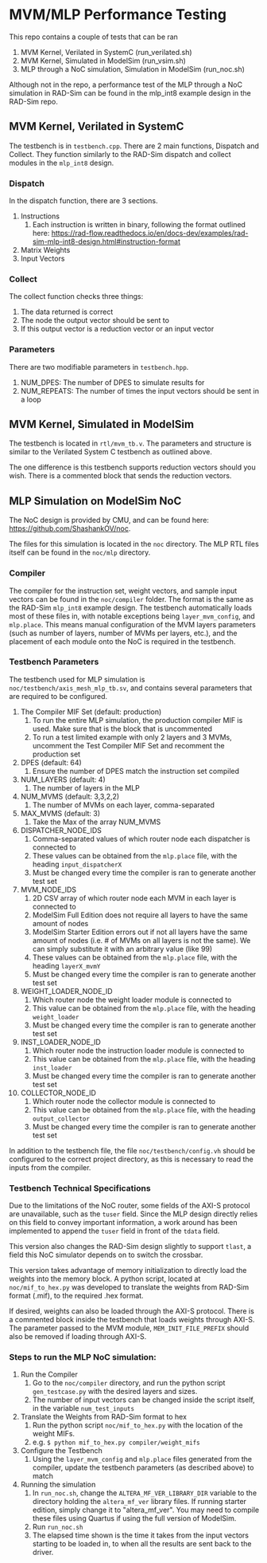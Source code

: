 # MVM/MLP Performance Testing

This repo contains a couple of tests that can be ran
1) MVM Kernel, Verilated in SystemC (run_verilated.sh)
2) MVM Kernel, Simulated in ModelSim (run_vsim.sh)
3) MLP through a NoC simulation, Simulation in ModelSim (run_noc.sh)

Although not in the repo, a performance test of the MLP through a NoC simulation in RAD-Sim can be found in the
mlp_int8 example design in the RAD-Sim repo.

## MVM Kernel, Verilated in SystemC
The testbench is in `testbench.cpp`.
There are 2 main functions, Dispatch and Collect.
They function similarly to the RAD-Sim dispatch and collect modules in the `mlp_int8` design.

### Dispatch
In the dispatch function, there are 3 sections.
1) Instructions
    1) Each instruction is written in binary, following the format outlined here: https://rad-flow.readthedocs.io/en/docs-dev/examples/rad-sim-mlp-int8-design.html#instruction-format
2) Matrix Weights
3) Input Vectors

### Collect
The collect function checks three things:
1) The data returned is correct
2) The node the output vector should be sent to
3) If this output vector is a reduction vector or an input vector

### Parameters
There are two modifiable parameters in `testbench.hpp`.
1) NUM_DPES: The number of DPES to simulate results for
2) NUM_REPEATS: The number of times the input vectors should be sent in a loop

## MVM Kernel, Simulated in ModelSim
The testbench is located in `rtl/mvm_tb.v`.
The parameters and structure is similar to the Verilated System C testbench as outlined above.

The one difference is this testbench supports reduction vectors should you wish.
There is a commented block that sends the reduction vectors.

## MLP Simulation on ModelSim NoC
The NoC design is provided by CMU, and can be found here: https://github.com/ShashankOV/noc.

The files for this simulation is located in the `noc` directory.
The MLP RTL files itself can be found in the `noc/mlp` directory.

### Compiler
The compiler for the instruction set, weight vectors, and sample input vectors can be found in the `noc/compiler` folder.
The format is the same as the RAD-Sim `mlp_int8` example design. The testbench automatically loads most of these files in,
with notable exceptions being `layer_mvm_config`, and `mlp.place`.
This means manual configuration of the MVM layers parameters (such as number of layers, number of MVMs per layers, etc.), and the placement of each module onto the NoC is required in the testbench.

### Testbench Parameters
The testbench used for MLP simulation is `noc/testbench/axis_mesh_mlp_tb.sv`, and contains several parameters that are required to be configured.
1) The Compiler MIF Set (default: production)
    1) To run the entire MLP simulation, the production compiler MIF is used. Make sure that is the block that is uncommented
    2) To run a test limited example with only 2 layers and 3 MVMs, uncomment the Test Compiler MIF Set and recomment the production set
2) DPES (default: 64)
    1) Ensure the number of DPES match the instruction set compiled
3) NUM_LAYERS (default: 4)
    1) The number of layers in the MLP
4) NUM_MVMS (default: 3,3,2,2)
    1) The number of MVMs on each layer, comma-separated
5) MAX_MVMS (default: 3)
    1) Take the Max of the array NUM_MVMS
6) DISPATCHER_NODE_IDS
    1) Comma-separated values of which router node each dispatcher is connected to
    2) These values can be obtained from the `mlp.place` file, with the heading `input_dispatcherX`
    3) Must be changed every time the compiler is ran to generate another test set
7) MVM_NODE_IDS
    1) 2D CSV array of which router node each MVM in each layer is connected to
    2) ModelSim Full Edition does not require all layers to have the same amount of nodes
    3) ModelSim Starter Edition errors out if not all layers have the same amount of nodes (i.e. # of MVMs on all layers is not the same). We can simply substitute it with an arbitrary value (like 99)
    4) These values can be obtained from the `mlp.place` file, with the heading `layerX_mvmY`
    5) Must be changed every time the compiler is ran to generate another test set
8) WEIGHT_LOADER_NODE_ID
    1) Which router node the weight loader module is connected to
    2) This value can be obtained from the `mlp.place` file, with the heading `weight_loader`
    3) Must be changed every time the compiler is ran to generate another test set
9) INST_LOADER_NODE_ID
    1) Which router node the instruction loader module is connected to
    2) This value can be obtained from the `mlp.place` file, with the heading `inst_loader`
    3) Must be changed every time the compiler is ran to generate another test set
10) COLLECTOR_NODE_ID
    1) Which router node the collector module is connected to
    2) This value can be obtained from the `mlp.place` file, with the heading `output_collector`
    3) Must be changed every time the compiler is ran to generate another test set

In addition to the testbench file, the file `noc/testbench/config.vh` should be configured to the correct project directory, as this is necessary to read the inputs from the compiler.

### Testbench Technical Specifications
Due to the limitations of the NoC router, some fields of the AXI-S protocol are unavailable, such as the `tuser` field.
Since the MLP design directly relies on this field to convey important information, a work around has been implemented to append the `tuser` field in front
of the `tdata` field.

This version also changes the RAD-Sim design slightly to support `tlast`, a field this NoC simulator depends on to switch the crossbar.

This version takes advantage of memory initialization to directly load the weights into the memory block.
A python script, located at `noc/mif_to_hex.py` was developed to translate the weights from RAD-Sim format (.mif), to the required .hex format.

If desired, weights can also be loaded through the AXI-S protocol. There is a commented block inside the testbench that loads weights through AXI-S.
The parameter passed to the MVM module, `MEM_INIT_FILE_PREFIX` should also be removed if loading through AXI-S.

### Steps to run the MLP NoC simulation:
1) Run the Compiler
    1) Go to the `noc/compiler` directory, and run the python script `gen_testcase.py` with the desired layers and sizes.
    2) The number of input vectors can be changed inside the script itself, in the variable `num_test_inputs`
2) Translate the Weights from RAD-Sim format to hex
    1) Run the python script `noc/mif_to_hex.py` with the location of the weight MIFs.
    2) e.g. `$ python mif_to_hex.py compiler/weight_mifs`
3) Configure the Testbench
    1) Using the `layer_mvm_config` and `mlp.place` files generated from the compiler, update the testbench parameters (as described above) to match
4) Running the simulation
    1) In `run_noc.sh`, change the `ALTERA_MF_VER_LIBRARY_DIR` variable to the directory holding the `altera_mf_ver` library files. If running starter edition, simply change it to "altera_mf_ver". You may need to compile these files using Quartus if using the full version of ModelSim.
    2) Run `run_noc.sh`
    3) The elapsed time shown is the time it takes from the input vectors starting to be loaded in, to when all the results are sent back to the driver.